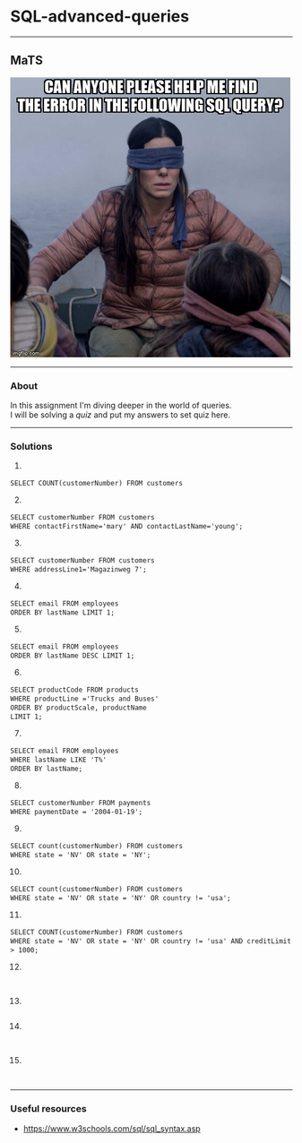 # SQL-advanced-queries

---
## MaTS
![meme](./images/meme.jpeg)

---
### About

In this assignment I'm diving deeper in the world of queries.  
I will be solving a *quiz* and put my answers to set quiz here.

---

### Solutions

1. 
```` 
SELECT COUNT(customerNumber) FROM customers 
````  
2. 
````
SELECT customerNumber FROM customers
WHERE contactFirstName='mary' AND contactLastName='young';
````  
3. 
````
SELECT customerNumber FROM customers
WHERE addressLine1='Magazinweg 7';
````
4. 
````
SELECT email FROM employees
ORDER BY lastName LIMIT 1;
````
5.
````
SELECT email FROM employees
ORDER BY lastName DESC LIMIT 1;   
````
6. 
````
SELECT productCode FROM products
WHERE productLine ='Trucks and Buses'
ORDER BY productScale, productName
LIMIT 1;  
````
7. 
````
SELECT email FROM employees
WHERE lastName LIKE 'T%'
ORDER BY lastName;  
````
8. 
````
SELECT customerNumber FROM payments
WHERE paymentDate = '2004-01-19';   
````
9. 
````
SELECT count(customerNumber) FROM customers
WHERE state = 'NV' OR state = 'NY';   
````
10.
````
SELECT count(customerNumber) FROM customers
WHERE state = 'NV' OR state = 'NY' OR country != 'usa';   
````
11.
````
SELECT COUNT(customerNumber) FROM customers
WHERE state = 'NV' OR state = 'NY' OR country != 'usa' AND creditLimit > 1000;
````
12.
````
   
````
13.
````

````
14. 
````
 
````
15. 
````
   
````
---
### Useful resources 
* https://www.w3schools.com/sql/sql_syntax.asp